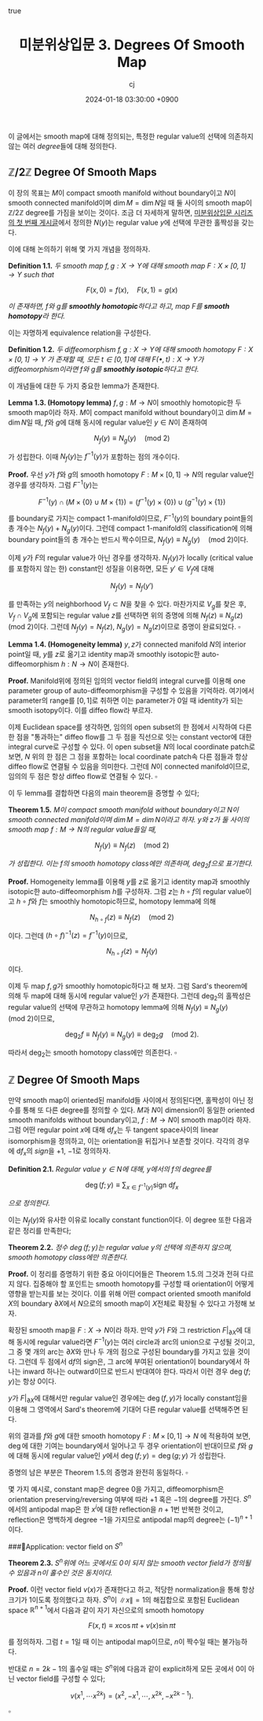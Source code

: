 ﻿---
title: 미분위상입문 3. Degrees Of Smooth Map
author: cj
date: 2024-01-18 03:30:00 +0900
categories: [mathematics]
tags: 
pin: true
math: true
mermaid: false
---
이 글에서는 smooth map에 대해 정의되는, 특정한 regular value의 선택에 의존하지 않는 여러 *degree*들에 대해 정의한다.
## $\mathbb{Z}/2\mathbb{Z}$ Degree Of Smooth Maps

이 장의 목표는 $M$이 compact smooth manifold without boundary이고 $N$이 smooth connected manifold이며 $\dim M=\dim N$일 때 둘 사이의 smooth map이 $\mathbb{Z}/2\mathbb{Z}$ degree를 가짐을 보이는 것이다. 조금 더 자세하게 말하면, [미분위상입문 시리즈의 첫 번째 게시글](https://starshard04.github.io/posts/DT1/)에서 정의한 $N(y)$는 regular value $y$에 선택에 무관한 홀짝성을 갖는다.

이에 대해 논의하기 위해 몇 가지 개념을 정의하자.

**Definition 1.1.** *두 smooth map $f,g:X\rightarrow Y$에 대해 smooth map $F:X\times [0,1]\rightarrow Y$ such that*

$$
F(x,0)=f(x),\quad F(x,1)=g(x)
$$

*이 존재하면, $f$와 $g$를 **smoothly homotopic**하다고 하고, map $F$를 **smooth homotopy**라 한다.*

이는 자명하게 equivalence relation을 구성한다.

**Definition 1.2.** *두 diffeomorphism $f,g:X\rightarrow Y$에 대해 smooth homotopy $F:X\times[0,1]\rightarrow Y$ 가 존재할 때, 모든 $t\in[0,1]$에 대해 $F(\bullet,t):X\rightarrow Y$가 diffeomorphism이라면 $f$와 $g$를 **smoothly isotopic**하다고 한다.*

이 개념들에 대한 두 가지 중요한 lemma가 존재한다.

**Lemma 1.3. (Homotopy lemma)** $f,g:M\rightarrow N$이 smoothly homotopic한 두 smooth map이라 하자. $M$이 compact manifold without boundary이고 $\dim M=\dim N$일 때, $f$와 $g$에 대해 동시에 regular value인 $y\in N$이 존재하여

$$
N_f(y)\equiv N_g(y)\quad (\mathrm{mod}\ 2)
$$

가 성립한다. 이때 $N_f(y)$는 $f^{-1}(y)$가 포함하는 점의 개수이다.

**Proof.** 우선 $y$가 $f$와 $g$의 smooth homotopy $F:M\times[0,1]\rightarrow N$의 regular value인 경우를 생각하자. 그럼 $F^{-1}(y)$는 

$$
F^{-1}(y)\cap \left(M\times\{0\}\cup M\times\{1\}\right)=(f^{-1}(y)\times\{0\})\cup (g^{-1}(y)\times\{1\})
$$

를 boundary로 가지는 compact 1-manifold이므로, $F^{-1}(y)$의 boundary point들의 총 개수는 $N_f(y)+N_g(y)$이다. 그런데 compact 1-manifold의 classification에 의해 boundary point들의 총 개수는 반드시 짝수이므로, $N_f(y)\equiv N_g(y)\quad (\mathrm{mod}\ 2)$이다.

이제 $y$가 $F$의 regular value가 아닌 경우를 생각하자. $N_f(y)$가 locally (critical value를 포함하지 않는 한) constant인 성질을 이용하면, 모든 $y'\in V_f$에 대해

$$
N_f(y)=N_f(y')
$$

를 만족하는 $y$의 neighborhood $V_f\subset N$을 찾을 수 있다. 마찬가지로 $V_g$를 찾은 후, $V_f\cap V_g$에 포함되는 regular value $z$를 선택하면 위의 증명에 의해 $N_f(z)\equiv N_g(z)\quad (\mathrm{mod}\ 2)$이다. 그런데 $N_f(y)=N_f(z),\ N_g(y)=N_g(z)$이므로 증명이 완료되었다. $\square$

**Lemma 1.4. (Homogeneity lemma)** $y,z$가 connected manifold $N$의 interior point일 때, $y$를 $z$로 옮기고 identity map과 smoothly isotopic한 auto-diffeomorphism $h:N\rightarrow N$이 존재한다.

**Proof.** Manifold위에 정의된 임의의 vector field의 integral curve를 이용해 one parameter group of auto-diffeomorphism을 구성할 수 있음을 기억하라. 여기에서 parameter의 range를 $[0,1]$로 취하면 이는 parameter가 $0$일 때 identity가 되는 smooth isotopy이다. 이를 diffeo flow라 부르자.

이제 Euclidean space를 생각하면, 임의의 open subset의 한 점에서 시작하여 다른 한 점을 "통과하는" diffeo flow를 그 두 점을 직선으로 잇는 constant vector에 대한 integral curve로 구성할 수 있다. 이 open subset을 $N$의 local coordinate patch로 보면, $N$ 위의 한 점은 그 점을 포함하는 local coordinate patch속 다른 점들과 항상 diffeo flow로 연결될 수 있음을 의미한다. 그런데 $N$이 connected manifold이므로, 임의의 두 점은 항상 diffeo flow로 연결될 수 있다. $\square$

이 두 lemma를 결합하면 다음의 main theorem을 증명할 수 있다;

**Theorem 1.5.** *$M$이 compact smooth manifold without boundary이고 $N$이 smooth connected manifold이며 $\dim M=\dim N$이라고 하자. $y$와 $z$가 둘 사이의 smooth map $f:M\rightarrow N$의 regular value들일 때,*

$$
N_f(y)\equiv N_f(z)\quad(\mathrm{mod}\ 2)
$$

*가 성립한다. 이는 $f$의 smooth homotopy class에만 의존하며, $\deg_2 f$으로 표기한다.*

**Proof.** Homogeneity lemma를 이용해 $y$를 $z$로 옮기고 identity map과 smoothly isotopic한 auto-diffeomorphism $h$를 구성하자. 그럼 $z$는 $h\circ f$의 regular value이고 $h\circ f$와 $f$는 smoothly homotopic하므로, homotopy lemma에 의해

$$
N_{h\circ f}(z)\equiv N_f(z)\quad(\mathrm{mod}\ 2)
$$

이다. 그런데 $(h\circ f)^{-1}(z)=f^{-1}(y)$이므로,

$$
N_{h\circ f}(z)=N_f(y)
$$

이다. 

이제 두 map $f,g$가 smoothly homotopic하다고 해 보자. 그럼 Sard's theorem에 의해 두 map에 대해 동시에 regular value인 $y$가 존재한다. 그런데 $\deg_2$의 홀짝성은 regular value의 선택에 무관하고 homotopy lemma에 의해 $N_f(y)\equiv N_g(y)\quad (\mathrm{mod}\ 2)$이므로,

$$
\deg_2 f\equiv N_f(y)\equiv N_g(y)\equiv \deg_2 g\quad (\mathrm{mod}\ 2).
$$

따라서 $\deg_2$는 smooth homotopy class에만 의존한다. $\square$
## $\mathbb{Z}$ Degree Of Smooth Maps

만약 smooth map이 oriented된 manifold들 사이에서 정의된다면, 홀짝성이 아닌 정수를 통해 또 다른 degree를 정의할 수 있다. $M$과 $N$이 dimension이 동일한 oriented smooth manifolds without boundary이고, $f:M\rightarrow N$이 smooth map이라 하자. 그럼 어떤 regular point $x$에 대해 $\mathsf{d}f_x$는 두 tangent space사이의 linear isomorphism을 정의하고, 이는 orientation을 뒤집거나 보존할 것이다. 각각의 경우에 $\mathsf{d}f_x$의 *sign*을 $+1$, $-1$로 정의하자. 

**Definition 2.1.** *Regular value $y\in N$에 대해, $y$에서의 $f$의 degree를*

$$
\deg (f;y)\equiv\sum_{x\in f^{-1}(y)}\mathrm{sign}\ \mathsf{d}f_x
$$

*으로 정의한다.*

이는 $N_f(y)$와 유사한 이유로 locally constant function이다. 이 degree 또한 다음과 같은 정리를 만족한다;

**Theorem 2.2.** *정수 $\deg (f;y)$는 regular value $y$의 선택에 의존하지 않으며, smooth homotopy class에만 의존한다.*

**Proof.** 이 정리를 증명하기 위한 중요 아이디어들은 Theorem 1.5.의 그것과 전혀 다르지 않다. 집중해야 할 포인트는 smooth homotopy를 구성할 때 orientation이 어떻게 영향을 받는지를 보는 것이다. 이를 위해 어떤 compact oriented smooth manifold $X$의 boundary $\partial X$에서 $N$으로의 smooth map이 $X$전체로 확장될 수 있다고 가정해 보자.

확장된 smooth map을 $F:X\rightarrow N$이라 하자. 만약 $y$가 $F$와 그 restriction $F\vert_{\partial X}$에 대해 동시에 regular value라면 $F^{-1}(y)$는 여러 circle과 arc의 union으로 구성될 것이고, 그 중 몇 개의 arc는 $\partial X$와 만나 두 개의 점으로 구성된 boundary를 가지고 있을 것이다. 그런데 두 점에서 $\mathsf{d}f$의 sign은, 그 arc에 부여된 orientation이 boundary에서 하나는 inward 하나는 outward이므로 반드시 반대여야 한다. 따라서 이런 경우 $\deg(f;y)$는 항상 $0$이다.

$y$가 $F\vert_{\partial X}$에 대해서만 regular value인 경우에는 $\deg(f,y)$가 locally constant임을 이용해 그 영역에서 Sard's theorem에 기대어 다른 regular value를 선택해주면 된다.

위의 결과를 $f$와 $g$에 대한 smooth homotopy $F: M\times [0,1]\rightarrow N$ 에 적용하여 보면, $\deg$에 대한 기여는 boundary에서 일어나고 두 경우 orientation이 반대이므로 $f$와 $g$에 대해 동시에 regular value인 $y$에서 $\deg(f;y)=\deg(g;y)$ 가 성립한다.

증명의 남은 부분은 Theorem 1.5.의 증명과 완전히 동일하다. $\square$

몇 가지 예시로, constant map은 degree $0$을 가지고, diffeomorphism은 orientation preserving/reversing 여부에 따라 $+1$ 혹은 $-1$의 degree를 가진다. $S^n$에서의 antipodal map은 한 $x^i$에 대한 reflection을 $n+1$번 반복한 것이고, reflection은 명백하게 degree $-1$을 가지므로 antipodal map의 degree는 $(-1)^{n+1}$이다.

###Application: vector field on $S^n$

**Theorem 2.3.** *$S^n$위에 어느 곳에서도 $0$이 되지 않는 smooth vector field가 정의될 수 있음과 $n$이 홀수인 것은 동치이다.*

**Proof.** 이런 vector field $v(x)$가 존재한다고 하고, 적당한 normalization을 통해 항상 크기가 $1$이도록 정의했다고 하자. $S^n$이 $\lVert x\rVert=1$의 해집합으로 포함된 Euclidean space $\mathbb{R}^{n+1}$에서 다음과 같이 자기 자신으로의 smooth homotopy 

$$
F(x,t)\equiv x\cos\pi t+v(x)\sin\pi t
$$

를 정의하자. 그럼 $t=1$일 때 이는 antipodal map이므로, $n$이 짝수일 때는 불가능하다.

반대로 $n=2k-1$의 홀수일 때는 $S^n$위에 다음과 같이 explicit하게 모든 곳에서 $0$이 아닌 vector field를 구성할 수 있다;

$$
v(x^1,\cdots x^{2k})=(x^2,-x^1,\cdots,x^{2k},-x^{2k-1}).
$$

$\square$


